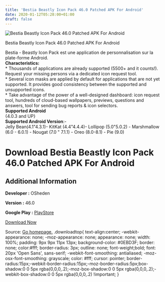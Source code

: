 ```yaml
---
title: 'Bestia Beastly Icon Pack 46.0 Patched APK For Android'
date: 2020-01-12T05:28:00+01:00
draft: false
---
```


![Bestia Beastly Icon Pack 46.0 Patched APK For Android](https://i0.wp.com/apkhome.net/wp-content/uploads/2020/01/Bestia-Beastly-Icon-Pack-46.0-Patched.png "Bestia Beastly Icon Pack 46.0 Patched APK For Android")

  

Bestia Beastly Icon Pack 46.0 Patched APK For Android

Bestia - Beastly Icon Pack est une application de personnalisation sur la plate-forme Android.  
**Characteristics:**  
\* Thousands of applications are already supported (5500+ and it counts!). Request your missing persons via a dedicated icon request tool.  
\* Several icon masks are applied by default for applications that are not yet supported. It provides good consistency between the supported and unsupported icons.  
\* Take advantage of the power of a well-designed dashboard: icon request tool, hundreds of cloud-based wallpapers, previews, questions and answers, tool for sending bug reports & icon selectors.  
**Supported Android**  
{4.0.3 and UP}  
**Supported Android Version**:-  
Jelly Bean(4.1"4.3.1)- KitKat (4.4"4.4.4)- Lollipop (5.0"5.0.2) - Marshmallow (6.0 - 6.0.1) - Nougat (7.0 " 7.1.1) - Oreo (8.0-8.1) - Pie (9.0)

Download Bestia Beastly Icon Pack 46.0 Patched APK For Android
==============================================================

Additional Information
----------------------

**Developer :** OSheden

**Version :** 46.0

**Google Play :** [PlayStore](https://play.google.com/store/apps/details?id=com.osheden.bestia)

  

[Download Now](https://store4app.co/post/bestia-beastly-icon-pack-46-0-patched-apk-for-android_1578747804)

  
Source: [Go homepage.](https://store4app.co/post/bestia-beastly-icon-pack-46-0-patched-apk-for-android_1578747804) .downloadtop{ text-align:center; -webkit-appearance: none; -moz-appearance: none; appearance: none; width: 100%; padding: 9px 9px 11px 13px; background-color: #0EBD3F; border: none; color:#fff; border-radius: 3px; outline: none; font-weight;bold; font: 20px 'Open Sans', sans-serif; -webkit-font-smoothing: antialiased; -moz-osx-font-smoothing: grayscale; color: #fff; cursor: pointer; border-radius:15px;-webkit-border-radius:15px;-moz-border-radius:5px;box-shadow:0 0 5px rgba(0,0,0,.2);-moz-box-shadow:0 0 5px rgba(0,0,0,.2);-webkit-box-shadow:0 0 5px rgba(0,0,0,.2) !important; }